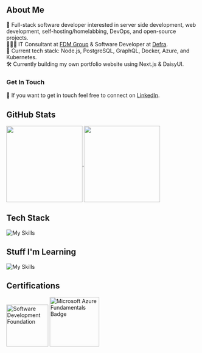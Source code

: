 ## About Me
🥞 Full-stack software developer interested in server side development, web development, self-hosting/homelabbing, DevOps, and open-source projects.  
👩🏽‍💻 IT Consultant at [FDM Group](https://www.fdmgroup.com/) & Software Developer at [Defra](https://www.gov.uk/government/organisations/department-for-environment-food-rural-affairs).  
🧠 Current tech stack: Node.js, PostgreSQL, GraphQL, Docker, Azure, and Kubernetes.  
🛠️ Currently building my own portfolio website using Next.js & DaisyUI.  
### Get In Touch
💬 If you want to get in touch feel free to connect on [LinkedIn](https://www.linkedin.com/in/ranatasalem/).
## GitHub Stats
<a href="https://github.com/rtasalem?tab=repositories">
  <img height=200 align="center" src="https://github-readme-stats.vercel.app/api/top-langs/?username=rtasalem&theme=holi&layout=compact" />
</a>
<a href="https://github.com/rtasalem">
  <img height=200 align="center" src="https://github-readme-stats.vercel.app/api?username=rtasalem&show_icons=true&theme=holi&layout=compact&show=reviews,prs_merged&hide=issues" />
</a>

## Tech Stack

![My Skills](https://go-skill-icons.vercel.app/api/icons?i=js,nodejs,express,npm,jest,react,bootstrap,bulma,nunjucks,java,maven,graphql,postgres,azure,docker,vscode,github,git,postman&perline=10)
## Stuff I'm Learning
![My Skills](https://go-skill-icons.vercel.app/api/icons?i=linux,arch,hyprland,vim,helm,k8s,threejs,ts,nextjs,vercel,tailwind,daisyui&perline=10)

## Certifications
<img src="https://github.com/rtasalem/rtasalem/assets/127218837/7ee0ce69-650e-4663-8864-25e2a2adabe0" alt="Software Development Foundation" style="width: auto; height: 110px;">
<img src="https://github.com/rtasalem/rtasalem/assets/127218837/7821eb3f-b503-47ae-a657-c30634669af5" alt="Microsoft Azure Fundamentals Badge" style="width: auto; height: 130px;">

